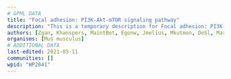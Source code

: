 ```yaml
---
# GPML DATA
title: "Focal adhesion: PI3K-Akt-mTOR signaling pathway"
description: "This is a temporary description for Focal adhesion: PI3K-Akt-mTOR signaling pathway"
authors: [Zgan, Khanspers, MaintBot, Egonw, Jmelius, Mkutmon, DeSl, Marvin M2, Eweitz]
organisms: [Mus musculus]
# ADDITIONAL DATA
last-edited: 2021-05-11
communities: []
wpid: "WP2841"
---
```

